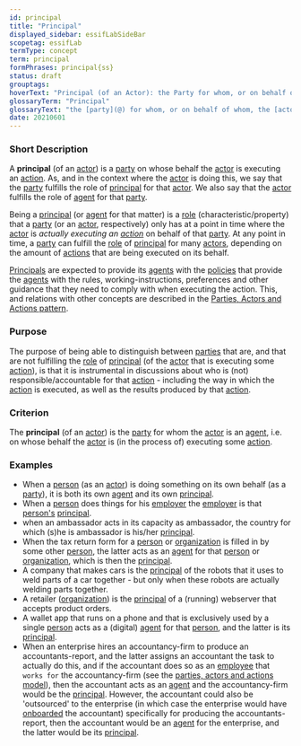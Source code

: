 ```yaml
---
id: principal
title: "Principal"
displayed_sidebar: essifLabSideBar
scopetag: essifLab
termType: concept
term: principal
formPhrases: principal{ss}
status: draft
grouptags:
hoverText: "Principal (of an Actor): the Party for whom, or on behalf of whom, the Actor is executing an Action (this Actor is then called an Agent of that Party)."
glossaryTerm: "Principal"
glossaryText: "the [party](@) for whom, or on behalf of whom, the [actor](@) is executing an [action](@) (this [actor](@) is then called an [agent](@) of that [party](@))."
date: 20210601
---
```


### Short Description
A **principal** (of an [actor](@)) is a [party](@) on whose behalf the [actor](@) is executing an [action](@). As, and in the context where the [actor](@) is doing this, we say that the [party](@) fulfills the role of [principal](@) for that [actor](@). We also say that the [actor](@) fulfills the role of [agent](@) for that [party](@).

Being a [principal](@) (or [agent](@) for that matter) is a [role](@) (characteristic/property) that a [party](@) (or an [actor](@), respectively) only has at a point in time where the [actor](@) is _actually executing an [action](@)_ on behalf of that [party](@). At any point in time, a [party](@) can fulfill the [role](@) of [principal](@) for many [actors](@), depending on the amount of [actions](@) that are being executed on its behalf.

[Principals](@) are expected to provide its [agents](@) with the [policies](@) that provide the [agents](@) with the rules, working-instructions, preferences and other guidance that they need to comply with when executing the action. This, and relations with other concepts are described in the [Parties, Actors and Actions pattern](pattern-party-actor-action@).

### Purpose
The purpose of being able to distinguish between [parties](@) that are, and that are not fulfilling the [role](@) of [principal](@) (of the [actor](@) that is executing some [action](@)), is that it is instrumental in discussions about who is (not) responsible/accountable for that [action](@) - including the way in which the [action](@) is executed, as well as the results produced by that [action](@).

### Criterion
The **principal** (of an [actor](@)) is the [party](@) for whom the [actor](@) is an [agent](@), i.e. on whose behalf the [actor](@) is (in the process of) executing some [action](@).

### Examples

- When a [person](human-being@) (as an [actor](@)) is doing something on its own behalf (as a [party](@)), it is both its own [agent](@) and its own [principal](@).
- When a [person](human-being@) does things for his [employer](@) the [employer](@) is that [person's](human-being@) [principal](@).
- when an ambassador acts in its capacity as ambassador, the country for which (s)he is ambassador is his/her [principal](@).
- When the tax return form for a [person](human-being@) or [organization](@) is filled in by some other [person](human-being@), the latter acts as an [agent](@) for that [person](human-being@) or [organization](@), which is then the [principal](@).
- A company that makes cars is the [principal](@) of the robots that it uses to weld parts of a car together - but only when these robots are actually welding parts together.
- A retailer ([organization](@)) is the [principal](@) of a (running) webserver that accepts product orders.
- A wallet app that runs on a phone and that is exclusively used by a single [person](human-being@) acts as a (digital) [agent](@) for that [person](human-being@), and the latter is its [principal](@).
- When an enterprise hires an accountancy-firm to produce an accountants-report, and the latter assigns an accountant the task to actually do this, and if the accountant does so as an [employee](@) that `works for` the accountancy-firm (see the [parties, actors and actions model](pattern-party-actor-action@)), then the accountant acts as an [agent](@) and the accountancy-firm would be the [principal](@). However, the accountant could also be 'outsourced' to the enterprise (in which case the enterprise would have [onboarded](onboarding@) the accountant) specifically for producing the accountants-report, then the accountant would be an [agent](@) for the enterprise, and the latter would be its [principal](@).
